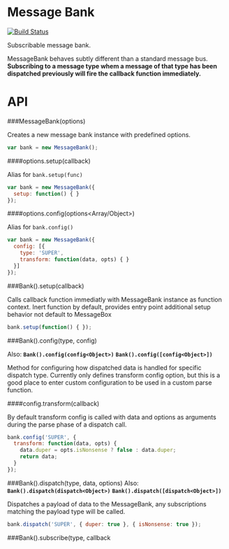 Message Bank
===

[![Build Status](https://travis-ci.org/krambuhl/message-bank.svg)](https://travis-ci.org/krambuhl/message-bank) 

Subscribable message bank.  

MessageBank behaves subtly different than a standard message bus. **Subscribing to a message type whem a message of that type has been dispatched previously will fire the callback function immediately.**

API
===

###MessageBank(options<Object>)

Creates a new message bank instance with predefined options.

```js
var bank = new MessageBank();
```

####options.setup(callback<Function>)

Alias for `bank.setup(func)`

```js
var bank = new MessageBank({
  setup: function() { }  
});
```

####options.config(options<Array/Object>)

Alias for `bank.config()`

```js
var bank = new MessageBank({
  config: [{
    type: 'SUPER',
    transform: function(data, opts) { }
  }]
});
```

###Bank().setup(callback<Function>)

Calls callback function immediatly with MessageBank instance as function context.  Inert function by default, provides entry point additional setup behavior not default to MessageBox

```js
bank.setup(function() { });
```

###Bank().config(type<String>, config<Object>)

Also: **`Bank().config(config<Object>)`** **`Bank().config([config<Object>])`**

Method for configuring how dispatched data is handled for specific dispatch type.  Currently only defines transform config option, but this is a good place to enter custom configuration to be used in a custom parse function.

####config.transform(callback<Function>)

By default transform config is called with data and options as arguments during the parse phase of a dispatch call.

```js
bank.config('SUPER', {
  transform: function(data, opts) {
    data.duper = opts.isNonsense ? false : data.duper;
    return data;
  }
});
```

###Bank().dispatch(type<String>, data<Object>, options<Object>)
Also: **`Bank().dispatch(dispatch<Object>)`** **`Bank().dispatch([dispatch<Object>])`**

Dispatches a payload of data to the MessageBank, any subscriptions matching the payload type will be called.

```js
bank.dispatch('SUPER', { duper: true }, { isNonsense: true });
```

###Bank().subscribe(type<String>, callback<Object>, options<Object>)

Subscribe to a specific type of dispatch payload, if previous payload exists callback will be called immediately.  Subscribe returns an id that can used to unsubscribe later.

```js
bank.subscribe('SUPER', function(data, opts) {
  console.log(data, opts);
})
```

#####options.immediate 

By default subscriptions will be called immediately if a payload of that type exists, setting `immediate:false` will hold of on calling until the next dispatch.

```js
bank.subscribe('SUPER', function(data, opts) {
  console.log(data, opts);
}, { immediate: false });
```

###Bank().unsubscribe(id<Integer>)

Unsubscribe from a dispatch type using subscription ID returned when defining a subscription.

```js
var id = bank.subscribe('SUPER', function() {
  // run only once
  bank.unsubscribe(id);
});
```

###Bank().parse(type<String>, data<Object>, options<Object>)

Internal function for manipulating dispatched data expecting a result of `{ data: {}, options: {} }`  By default parse runs any transform configs, but it can be overwriten for custom behavior.